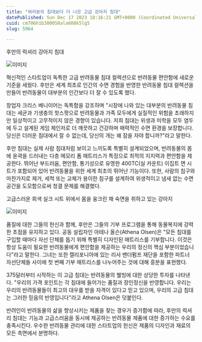 ```yaml
---
title: "여러분의 침대보다 더 나은 고급 강아지 침대"
datePublished: Sun Dec 17 2023 18:16:21 GMT+0000 (Coordinated Universal Time)
cuid: cm706h1b300050ala608k5lg5
slug: 5964

---
```



후만의 럭셔리 강아지 침대

![이미지](https://cdn.hashnode.com/res/hashnode/image/upload/v1739259955181/0b3317af-d894-4869-bdbc-34ff8c825bf7.jpeg)

혁신적인 스타트업이 독특한 고급 반려동물 침대 컬렉션으로 반려동물 편안함에 새로운 기준을 세웠다. 후만은 세계 최초로 인간의 수면 경험을 반영한 반려동물 침대 컬렉션을 만들어 반려동물이 대부분의 인간보다 더 잘 수 있도록 했다.

창업자 크리스 베니이어는 독특함을 강조하며 "시장에 나와 있는 대부분의 반려동물 침대는 세균과 기생충의 핫스팟으로 반려동물과 가족 모두에게 실질적인 위험을 초래하지만 일상적이고 고무적이지 않은 경향이 있습니다. 저희 침대는 위생과 미학을 모두 염두에 두고 설계된 게임 체인저로 더 깨끗하고 건강하며 매력적인 수면 환경을 보장합니다. 당신은 더러운 침대에서 잘 수 없는데, 당신의 개는 왜 잠을 자야 합니까?"라고 말한다.

후만 침대는 실제 사람 침대처럼 보이고 느끼도록 특별히 설계되었으며, 반려동물의 몸에 윤곽을 드러내는 다층 메모리 폼 매트리스가 특징으로 최적의 지지력과 편안함을 제공한다. 뛰어난 부드러움, 편안함, 통기성으로 유명한 400TC(실 카운트) 이집트 면 시트가 포함되어 있어 반려동물을 위한 세계 최초의 뛰어난 기능이다. 또한, 사람의 침구와 마찬가지로 제거, 세척 또는 교체가 용이한 침구를 설계하여 위생적이고 냄새 없는 수면 공간을 도모함으로써 청결 문제를 해결했다.

고급스러운 회색 실크 시트 위에서 몸을 웅크린 채 숙면을 취하고 있는 강아지

![이미지](https://cdn.hashnode.com/res/hashnode/image/upload/v1739259957377/73f85c0b-fee1-47d5-92c5-e2b8e208bb3d.jpeg)

품질에 대한 그들의 헌신과 함께, 후만은 그들의 기부 프로그램을 통해 동물복지에 강력한 초점을 유지하고 있다. 공동 설립자인 아테나 올슨(Athena Olsen)은 "모든 침대를 구입할 때마다 자선 단체를 돕기 위해 특별히 디자인된 매트리스를 기부합니다. 이것은 항상 도움이 필요한 반려동물에게 편안함을 제공하는 우리의 정신의 핵심 부분이었습니다"라고 말한다. 그녀는 또한 캘리포니아에 있는 리사 밴더펌프 재단을 포함한 파트너 자선단체들 사이에 첫 번째 기부 매트리스를 나누어주는 것에 대해 흥분을 표현했다.

375달러부터 시작하는 이 고급 침대는 반려동물의 웰빙에 대한 상당한 투자를 나타낸다. "우리의 가격 포인트는 각 침대에 들어가는 품질과 장인정신을 반영합니다. 우리는 우리의 반려동물들이 최고의 대우를 받을 자격이 있다고 믿고 있으며, 우리의 고급 침대는 그러한 믿음의 반영입니다"라고 Athena Olsen은 덧붙인다.

반려인이 반려동물의 삶을 향상시키는 제품을 찾는 경우가 증가함에 따라, 후만의 럭셔리 침대는 기능과 고급스러움을 동시에 제공하는 반려동물 제품에 대한 증가하는 수요를 충족시킨다. 우수한 반려동물 관리에 대한 스타트업의 헌신은 제품의 디자인과 재료의 모든 측면에서 분명하다.